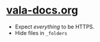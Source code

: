 # [vala-docs.org](https://vala-docs.org/)
- Expect _everything_ to be HTTPS.
- Hide files in `_folders`
